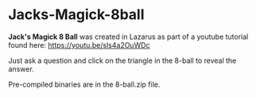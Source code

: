 # Jacks-Magick-8ball

<Strong>Jack's Magick 8 Ball</strong> was created in Lazarus as part of a youtube tutorial found here:
https://youtu.be/sls4a2OuWDc

Just ask a question and click on the triangle in the 8-ball to reveal the answer.

Pre-compiled binaries are in the 8-ball.zip file.
